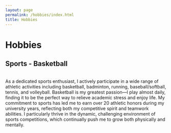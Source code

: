 ```yaml
---
layout: page
permalink: /hobbies/index.html
title: Hobbies
---
```


# Hobbies

## Sports - Basketball

<div class="third">
<!-- <img src="/images/swimming2.JPG">
<img src="/images/swimming.JPG">
<img src="/images/surfing1.JPG"> -->
</div>
<br>As a dedicated sports enthusiast, I actively participate in a wide range of athletic activities including basketball, badminton, running, baseball/softball, tennis, and volleyball. Basketball is my greatest passion—I play almost daily, finding it to be the perfect way to relieve academic stress and enjoy life. My commitment to sports has led me to earn over 20 athletic honors during my university years, reflecting both my competitive spirit and teamwork abilities. I particularly thrive in the dynamic, challenging environment of sports competitions, which continually push me to grow both physically and mentally.

<!-- ## Workshop

<div class="third">
<img src="/images/prelection1.JPG">
<img src="/images/speech1.JPG">
<img src="/images/speech3.JPG">
</div>
<br>There must be **something truly magical** about standing on stage to give a fantastic speech, which considerably lifts my spirits and energizes my entire body. If you desire to master a specific knowledge in depth, just give a prelection. If you can explain to others for complete understanding, you are already an expert. I really enjoy the accomplishment of imparting my knowledge to others, so what I strive for is to be **a student's favorite professor** at the [best universities in my hometown].

[best universities in my hometown]:https://www.fzu.edu.cn/ -->


<!-- ## Past Hobbies

I previously enjoyed long-distance running, [vlog making](https://space.bilibili.com/594030035), and computer game developing/playing. However, I have no time to do any of these things recently.

## My Cat

She is my love. Her name is Qbao (Q宝).

<div>
<img src="/images/cat.JPG">
</div>
<br> -->

<!-- ## Chat with me

**Jan 2023:** I have set up the [online-coffee-time](https://calendly.com/lancecai/meet-with-lance) (Inspired by [Shangzhe Wu](https://elliottwu.com/)). Welcome to chat with me! -->

<!-- Calendly inline widget begin -->

<!-- <div class="calendly-inline-widget" data-url="https://calendly.com/lancecai/meet-with-lance" style="min-width:320px;height:630px;"></div>
<script type="text/javascript" src="https://assets.calendly.com/assets/external/widget.js" async></script> -->
<!-- Calendly inline widget end -->

